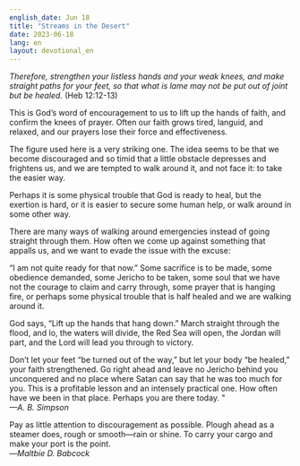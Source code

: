 ```yaml
---
english_date: Jun 18
title: "Streams in the Desert"
date: 2023-06-18
lang: en
layout: devotional_en
---
```





<p><em>Therefore, strengthen your listless hands and your weak knees, and make straight paths for your feet, so that what is lame may not be put out of joint but be healed.</em> (Heb 12:12-13)

</p>

<p>This is God’s word of encouragement to us to lift up the hands of faith, and confirm the knees of prayer. Often our faith grows tired, languid, and relaxed, and our prayers lose their force and effectiveness.

</p>

<p>The figure used here is a very striking one. The idea seems to be that we become discouraged and so timid that a little obstacle depresses and frightens us, and we are tempted to walk around it, and not face it: to take the easier way.

</p>

<p>Perhaps it is some physical trouble that God is ready to heal, but the exertion is hard, or it is easier to secure some human help, or walk around in some other way.

</p>

<p>There are many ways of walking around emergencies instead of going straight through them. How often we come up against something that appalls us, and we want to evade the issue with the excuse:

</p>

<p>“I am not quite ready for that now.” Some sacrifice is to be made, some obedience demanded, some Jericho to be taken, some soul that we have not the courage to claim and carry through, some prayer that is hanging fire, or perhaps some physical trouble that is half healed and we are walking around it.

</p>

<p>God says, “Lift up the hands that hang down.” March straight through the flood, and lo, the waters will divide, the Red Sea will open, the Jordan will part, and the Lord will lead you through to victory.

</p>

<p>Don’t let your feet “be turned out of the way,” but let your body “be healed,” your faith strengthened. Go right ahead and leave no Jericho behind you unconquered and no place where Satan can say that he was too much for you. This is a profitable lesson and an intensely practical one. How often have we been in that place. Perhaps you are there today. "<br/> <em>—A. B. Simpson</em>

</p>

<p>Pay as little attention to discouragement as possible. Plough ahead as a steamer does, rough or smooth—rain or shine. To carry your cargo and make your port is the point.<br/> —<em>Maltbie D. Babcock</em>

</p>

<p></p>